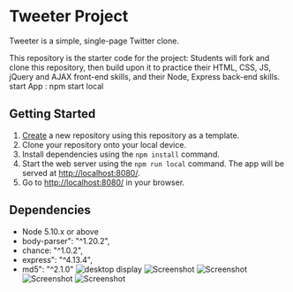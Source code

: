 # Tweeter Project

Tweeter is a simple, single-page Twitter clone.

This repository is the starter code for the project: Students will fork and clone this repository, then build upon it to practice their HTML, CSS, JS, jQuery and AJAX front-end skills, and their Node, Express back-end skills.
start App : npm start local

## Getting Started

1. [Create](https://docs.github.com/en/repositories/creating-and-managing-repositories/creating-a-repository-from-a-template) a new repository using this repository as a template.
2. Clone your repository onto your local device.
3. Install dependencies using the `npm install` command.
3. Start the web server using the `npm run local` command. The app will be served at <http://localhost:8080/>.
4. Go to <http://localhost:8080/> in your browser.

## Dependencies

- Node 5.10.x or above
- body-parser": "^1.20.2",
- chance: "^1.0.2",
- express": "^4.13.4",
- md5": "^2.1.0"
![desktop display]([https://example.com/screenshot.png](https://github.com/jimmyabou/tweeter/blob/master/docs/Desktop%20display.png?raw=true))
![Screenshot](https://example.com/screenshot.png)
![Screenshot](https://example.com/screenshot.png)
![Screenshot](https://example.com/screenshot.png)
![Screenshot](https://example.com/screenshot.png)

